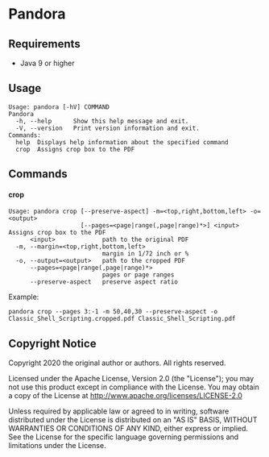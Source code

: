 # Pandora

## Requirements

* Java 9 or higher

## Usage

```
Usage: pandora [-hV] COMMAND
Pandora
  -h, --help      Show this help message and exit.
  -V, --version   Print version information and exit.
Commands:
  help  Displays help information about the specified command
  crop  Assigns crop box to the PDF
```

## Commands
#### crop

```
Usage: pandora crop [--preserve-aspect] -m=<top,right,bottom,left> -o=<output>
                    [--pages=<page|range(,page|range)*>] <input>
Assigns crop box to the PDF
      <input>             path to the original PDF
  -m, --margin=<top,right,bottom,left>
                          margin in 1/72 inch or %
  -o, --output=<output>   path to the cropped PDF
      --pages=<page|range(,page|range)*>
                          pages or page ranges
      --preserve-aspect   preserve aspect ratio
```
Example:
```shell
pandora crop --pages 3:-1 -m 50,40,30 --preserve-aspect -o Classic_Shell_Scripting.cropped.pdf Classic_Shell_Scripting.pdf
```


## Copyright Notice
Copyright 2020 the original author or authors. All rights reserved.

Licensed under the Apache License, Version 2.0 (the "License");
you may not use this product except in compliance with the License.
You may obtain a copy of the License at
http://www.apache.org/licenses/LICENSE-2.0

Unless required by applicable law or agreed to in writing, software
distributed under the License is distributed on an "AS IS" BASIS,
WITHOUT WARRANTIES OR CONDITIONS OF ANY KIND, either express or implied.
See the License for the specific language governing permissions and
limitations under the License.
